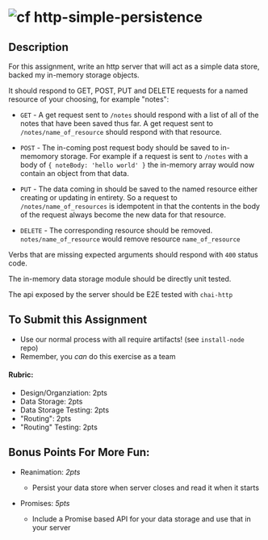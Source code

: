 ![cf](http://i.imgur.com/7v5ASc8.png) http-simple-persistence
====

## Description

For this assignment, write an http server that will act as 
a simple data store, backed my in-memory storage objects. 

It should respond to GET, POST, PUT and DELETE requests for a named resource of your choosing, for example "notes":

* `GET` - A get request sent to `/notes` should respond with a list of all
of the notes that have been saved thus far. A get request sent to 
`/notes/name_of_resource` should respond with that resource.

* `POST` - The in-coming post request body should be saved 
to in-memomory storage. For example if a request 
is sent to `/notes` with a body of `{ noteBody: 'hello world' }` the in-memory array
would now contain an object from that data.

* `PUT` - The data coming in should be saved to the named resource either
creating or updating in entirety. So a request to `/notes/name_of_resources`
is idempotent in that the contents in the body of the request always become
the new data for that resource.

* `DELETE` - The corresponding resource should be removed. `notes/name_of_resource`
would remove resource `name_of_resource`

Verbs that are missing expected arguments should respond with `400` status code.

The in-memory data storage module should be directly unit tested.

The api exposed by the server should be E2E tested with `chai-http`

## To Submit this Assignment

* Use our normal process with all require artifacts! (see `install-node` repo)
* Remember, you _can_ do this exercise as a team

#### Rubric:
* Design/Organziation: 2pts
* Data Storage: 2pts
* Data Storage Testing: 2pts
* "Routing": 2pts
* "Routing" Testing: 2pts

## Bonus Points For More Fun:

* Reanimation: *2pts* 
	* Persist your data store when server closes and read it when it starts
	
* Promises: *5pts* 
	* Include a Promise based API for your data storage and use that in your server 
